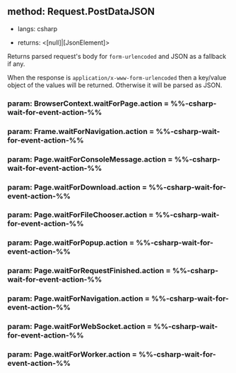 ## method: Request.PostDataJSON
* langs: csharp
- returns: <[null]|[JsonElement]>

Returns parsed request's body for `form-urlencoded` and JSON as a fallback if any.

When the response is `application/x-www-form-urlencoded` then a key/value object of the values will be returned.
Otherwise it will be parsed as JSON.

### param: BrowserContext.waitForPage.action = %%-csharp-wait-for-event-action-%%
### param: Frame.waitForNavigation.action = %%-csharp-wait-for-event-action-%%
### param: Page.waitForConsoleMessage.action = %%-csharp-wait-for-event-action-%%
### param: Page.waitForDownload.action = %%-csharp-wait-for-event-action-%%
### param: Page.waitForFileChooser.action = %%-csharp-wait-for-event-action-%%
### param: Page.waitForPopup.action = %%-csharp-wait-for-event-action-%%
### param: Page.waitForRequestFinished.action = %%-csharp-wait-for-event-action-%%
### param: Page.waitForNavigation.action = %%-csharp-wait-for-event-action-%%
### param: Page.waitForWebSocket.action = %%-csharp-wait-for-event-action-%%
### param: Page.waitForWorker.action = %%-csharp-wait-for-event-action-%%
